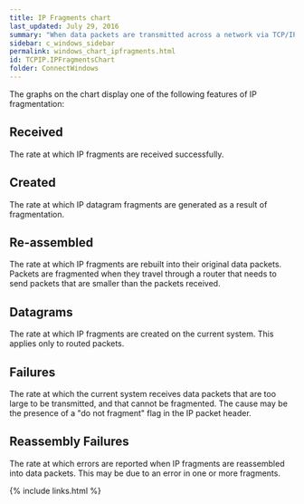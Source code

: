 ```yaml
---
title: IP Fragments chart
last_updated: July 29, 2016
summary: "When data packets are transmitted across a network via TCP/IP, they may be further fragmented en route, and need to be reassembled. The IP Fragments chart displays the rates at which the fragmented packets are received and rebuilt."
sidebar: c_windows_sidebar
permalink: windows_chart_ipfragments.html
id: TCPIP.IPFragmentsChart
folder: ConnectWindows
---
```



The graphs on the chart display one of the following features of IP fragmentation:

## Received

The rate at which IP fragments are received successfully.

## Created

The rate at which IP datagram fragments are generated as a result of fragmentation.

## Re-assembled

The rate at which IP fragments are rebuilt into their original data packets.
Packets are fragmented when they travel through a router that needs to send packets that are smaller than the packets received.

## Datagrams

The rate at which IP fragments are created on the current system. This applies only to routed packets.

## Failures

The rate at which the current system receives data packets that are too large to be transmitted, and that cannot be fragmented.
The cause may be the presence of a "do not fragment" flag in the IP packet header.

## Reassembly Failures</uicontrol></pt>

The rate at which errors are reported when IP fragments are reassembled into data packets. This may be due to an error in one or more fragments.



{% include links.html %}
